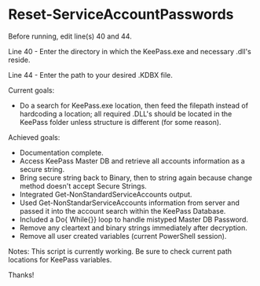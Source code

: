 # Reset-ServiceAccountPasswords
Before running, edit line(s) 40 and 44.

Line 40 - Enter the directory in which the KeePass.exe and necessary .dll's reside. 

Line 44 - Enter the path to your desired .KDBX file.

Current goals: 
- Do a search for KeePass.exe location, then feed the filepath instead of hardcoding a location; all required .DLL's should be located in the KeePass folder unless structure is different (for some reason).

Achieved goals:
- Documentation complete.
- Access KeePass Master DB and retrieve all accounts information as a secure string.
- Bring secure string back to Binary, then to string again because change method doesn't accept Secure Strings.
- Integrated Get-NonStandardServiceAccounts output. 
- Used Get-NonStandarServiceAccounts information from server and passed it into the account search within the KeePass Database.
- Included a Do{ While{}} loop to handle mistyped Master DB Password.
- Remove any cleartext and binary strings immediately after decryption.
- Remove all user created variables (current PowerShell session).

Notes: This script is currently working. Be sure to check current path locations for KeePass variables.

Thanks!

